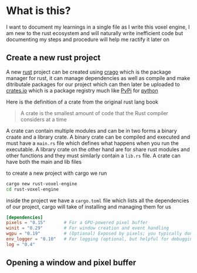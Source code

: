 # What is this?

I want to document my learnings in a single file as I write this voxel engine, I am new to the rust ecosystem and will naturally write inefficient code but documenting my steps and procedure will help me ractify it later on

## Create a new rust project

A new [rust](https://github.com/rust-lang/rust) project can be created using [crago](https://github.com/rust-lang/cargo) which is the package manager for rust, it can manage dependencies as well as compile and make ditributale packages for our project which can then later be uploaded to [crates.io](https://crates.io/) which is a package registry much like [PyPi](https://pypi.org/) for [python](https://www.python.org/)

Here is the definition of a crate from the original rust lang book

> A crate is the smallest amount of code that the Rust compiler considers at a time

A crate can contain multiple modules and can be in two forms a binary craate and a library crate. A binary crate can be compiled and executed and must have a `main.rs` file which defines what happens when you run the executable. A library crate on the other hand are for share rust modules and other functions and they must similarly contain a `lib.rs` file. A crate can have both the main and lib files

to create a new project with cargo we run
```bash
cargo new rust-voxel-engine
cd rust-voxel-engine
```

inside the project we have a `cargo.toml` file which lists all the dependencies of our project, cargo will take of installing and managing them for us

```toml
[dependencies]
pixels = "0.15"       # For a GPU-powered pixel buffer
winit = "0.29"        # For window creation and event handling
wgpu = "0.19"         # (Optional) Exposed by pixels; you typically don’t call it directly
env_logger = "0.10"   # For logging (optional, but helpful for debugging)
log = "0.4"
```

## Opening a window and pixel buffer